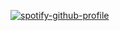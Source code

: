 [![spotify-github-profile](https://spotify-github-profile.kittinanx.com/api/view?uid=31nclwh7w35vkuxoi5ssrx6dgu7m&cover_image=true&theme=novatorem&show_offline=false&background_color=121212&interchange=false&bar_color=53b14f&bar_color_cover=false)](https://spotify-github-profile.kittinanx.com/api/view?uid=31nclwh7w35vkuxoi5ssrx6dgu7m&redirect=true)
